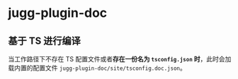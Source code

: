 # jugg-plugin-doc

## 基于 TS 进行编译

当工作路径下不存在 TS 配置文件或者**存在一份名为 `tsconfig.json` 时**，此时会加载内置的配置文件 `jugg-plugin-doc/site/tsconfig.doc.json`。
